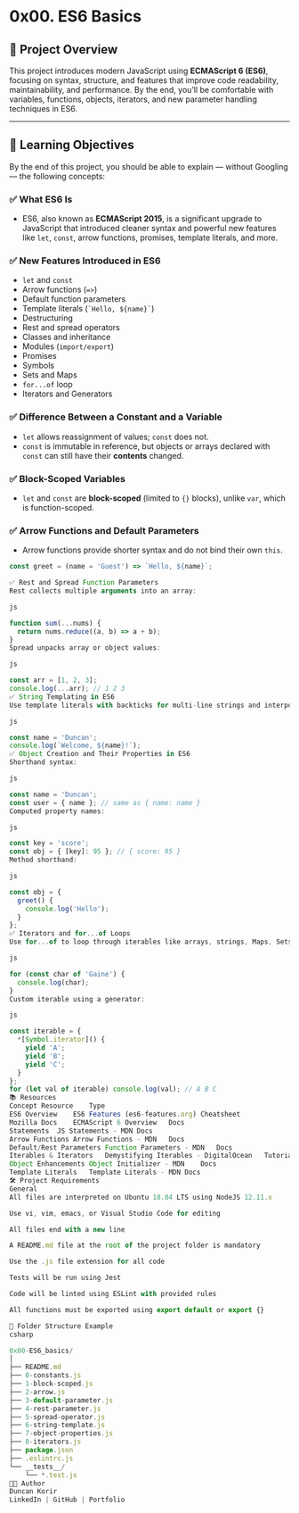 # 0x00. ES6 Basics

## 📘 Project Overview

This project introduces modern JavaScript using **ECMAScript 6 (ES6)**, focusing on syntax, structure, and features that improve code readability, maintainability, and performance. By the end, you’ll be comfortable with variables, functions, objects, iterators, and new parameter handling techniques in ES6.

---

## 🧠 Learning Objectives

By the end of this project, you should be able to explain — without Googling — the following concepts:

### ✅ What ES6 Is
- ES6, also known as **ECMAScript 2015**, is a significant upgrade to JavaScript that introduced cleaner syntax and powerful new features like `let`, `const`, arrow functions, promises, template literals, and more.

### ✅ New Features Introduced in ES6
- `let` and `const`
- Arrow functions (`=>`)
- Default function parameters
- Template literals (`` `Hello, ${name}` ``)
- Destructuring
- Rest and spread operators
- Classes and inheritance
- Modules (`import/export`)
- Promises
- Symbols
- Sets and Maps
- `for...of` loop
- Iterators and Generators

### ✅ Difference Between a Constant and a Variable
- `let` allows reassignment of values; `const` does not.
- `const` is immutable in reference, but objects or arrays declared with `const` can still have their **contents** changed.

### ✅ Block-Scoped Variables
- `let` and `const` are **block-scoped** (limited to `{}` blocks), unlike `var`, which is function-scoped.

### ✅ Arrow Functions and Default Parameters
- Arrow functions provide shorter syntax and do not bind their own `this`.
```js
const greet = (name = 'Guest') => `Hello, ${name}`;

✅ Rest and Spread Function Parameters
Rest collects multiple arguments into an array:

js

function sum(...nums) {
  return nums.reduce((a, b) => a + b);
}
Spread unpacks array or object values:

js

const arr = [1, 2, 3];
console.log(...arr); // 1 2 3
✅ String Templating in ES6
Use template literals with backticks for multi-line strings and interpolation:

js

const name = 'Duncan';
console.log(`Welcome, ${name}!`);
✅ Object Creation and Their Properties in ES6
Shorthand syntax:

js

const name = 'Duncan';
const user = { name }; // same as { name: name }
Computed property names:

js

const key = 'score';
const obj = { [key]: 95 }; // { score: 95 }
Method shorthand:

js

const obj = {
  greet() {
    console.log('Hello');
  }
};
✅ Iterators and for...of Loops
Use for...of to loop through iterables like arrays, strings, Maps, Sets, or custom iterators.

js

for (const char of 'Gaine') {
  console.log(char);
}
Custom iterable using a generator:

js

const iterable = {
  *[Symbol.iterator]() {
    yield 'A';
    yield 'B';
    yield 'C';
  }
};
for (let val of iterable) console.log(val); // A B C
📚 Resources
Concept	Resource	Type
ES6 Overview	ES6 Features (es6-features.org)	Cheatsheet
Mozilla Docs	ECMAScript 6 Overview	Docs
Statements	JS Statements - MDN	Docs
Arrow Functions	Arrow Functions - MDN	Docs
Default/Rest Parameters	Function Parameters - MDN	Docs
Iterables & Iterators	Demystifying Iterables - DigitalOcean	Tutorial
Object Enhancements	Object Initializer - MDN	Docs
Template Literals	Template Literals - MDN	Docs
🛠️ Project Requirements
General
All files are interpreted on Ubuntu 18.04 LTS using NodeJS 12.11.x

Use vi, vim, emacs, or Visual Studio Code for editing

All files end with a new line

A README.md file at the root of the project folder is mandatory

Use the .js file extension for all code

Tests will be run using Jest

Code will be linted using ESLint with provided rules

All functions must be exported using export default or export {}

📁 Folder Structure Example
csharp

0x00-ES6_basics/
│
├── README.md
├── 0-constants.js
├── 1-block-scoped.js
├── 2-arrow.js
├── 3-default-parameter.js
├── 4-rest-parameter.js
├── 5-spread-operator.js
├── 6-string-template.js
├── 7-object-properties.js
├── 8-iterators.js
├── package.json
├── .eslintrc.js
└── __tests__/
    └── *.test.js
👨‍💻 Author
Duncan Korir
LinkedIn | GitHub | Portfolio